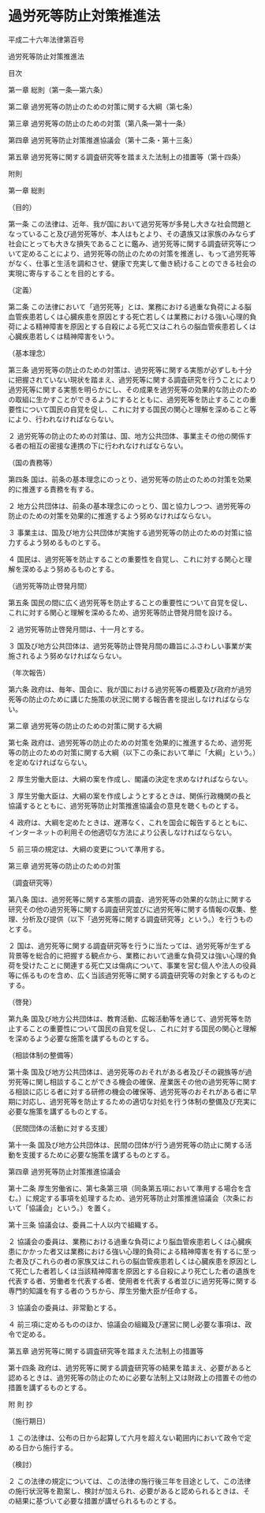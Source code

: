 # 過労死等防止対策推進法

平成二十六年法律第百号

過労死等防止対策推進法

目次

第一章 総則（第一条―第六条）

第二章 過労死等の防止のための対策に関する大綱（第七条）

第三章 過労死等の防止のための対策（第八条―第十一条）

第四章 過労死等防止対策推進協議会（第十二条・第十三条）

第五章 過労死等に関する調査研究等を踏まえた法制上の措置等（第十四条）

附則

第一章 総則

（目的）

第一条 この法律は、近年、我が国において過労死等が多発し大きな社会問題となっていること及び過労死等が、本人はもとより、その遺族又は家族のみならず社会にとっても大きな損失であることに鑑み、過労死等に関する調査研究等について定めることにより、過労死等の防止のための対策を推進し、もって過労死等がなく、仕事と生活を調和させ、健康で充実して働き続けることのできる社会の実現に寄与することを目的とする。

（定義）

第二条 この法律において「過労死等」とは、業務における過重な負荷による脳血管疾患若しくは心臓疾患を原因とする死亡若しくは業務における強い心理的負荷による精神障害を原因とする自殺による死亡又はこれらの脳血管疾患若しくは心臓疾患若しくは精神障害をいう。

（基本理念）

第三条 過労死等の防止のための対策は、過労死等に関する実態が必ずしも十分に把握されていない現状を踏まえ、過労死等に関する調査研究を行うことにより過労死等に関する実態を明らかにし、その成果を過労死等の効果的な防止のための取組に生かすことができるようにするとともに、過労死等を防止することの重要性について国民の自覚を促し、これに対する国民の関心と理解を深めること等により、行われなければならない。

２ 過労死等の防止のための対策は、国、地方公共団体、事業主その他の関係する者の相互の密接な連携の下に行われなければならない。

（国の責務等）

第四条 国は、前条の基本理念にのっとり、過労死等の防止のための対策を効果的に推進する責務を有する。

２ 地方公共団体は、前条の基本理念にのっとり、国と協力しつつ、過労死等の防止のための対策を効果的に推進するよう努めなければならない。

３ 事業主は、国及び地方公共団体が実施する過労死等の防止のための対策に協力するよう努めるものとする。

４ 国民は、過労死等を防止することの重要性を自覚し、これに対する関心と理解を深めるよう努めるものとする。

（過労死等防止啓発月間）

第五条 国民の間に広く過労死等を防止することの重要性について自覚を促し、これに対する関心と理解を深めるため、過労死等防止啓発月間を設ける。

２ 過労死等防止啓発月間は、十一月とする。

３ 国及び地方公共団体は、過労死等防止啓発月間の趣旨にふさわしい事業が実施されるよう努めなければならない。

（年次報告）

第六条 政府は、毎年、国会に、我が国における過労死等の概要及び政府が過労死等の防止のために講じた施策の状況に関する報告書を提出しなければならない。

第二章 過労死等の防止のための対策に関する大綱

第七条 政府は、過労死等の防止のための対策を効果的に推進するため、過労死等の防止のための対策に関する大綱（以下この条において単に「大綱」という。）を定めなければならない。

２ 厚生労働大臣は、大綱の案を作成し、閣議の決定を求めなければならない。

３ 厚生労働大臣は、大綱の案を作成しようとするときは、関係行政機関の長と協議するとともに、過労死等防止対策推進協議会の意見を聴くものとする。

４ 政府は、大綱を定めたときは、遅滞なく、これを国会に報告するとともに、インターネットの利用その他適切な方法により公表しなければならない。

５ 前三項の規定は、大綱の変更について準用する。

第三章 過労死等の防止のための対策

（調査研究等）

第八条 国は、過労死等に関する実態の調査、過労死等の効果的な防止に関する研究その他の過労死等に関する調査研究並びに過労死等に関する情報の収集、整理、分析及び提供（以下「過労死等に関する調査研究等」という。）を行うものとする。

２ 国は、過労死等に関する調査研究等を行うに当たっては、過労死等が生ずる背景等を総合的に把握する観点から、業務において過重な負荷又は強い心理的負荷を受けたことに関連する死亡又は傷病について、事業を営む個人や法人の役員等に係るものを含め、広く当該過労死等に関する調査研究等の対象とするものとする。

（啓発）

第九条 国及び地方公共団体は、教育活動、広報活動等を通じて、過労死等を防止することの重要性について国民の自覚を促し、これに対する国民の関心と理解を深めるよう必要な施策を講ずるものとする。

（相談体制の整備等）

第十条 国及び地方公共団体は、過労死等のおそれがある者及びその親族等が過労死等に関し相談することができる機会の確保、産業医その他の過労死等に関する相談に応じる者に対する研修の機会の確保等、過労死等のおそれがある者に早期に対応し、過労死等を防止するための適切な対処を行う体制の整備及び充実に必要な施策を講ずるものとする。

（民間団体の活動に対する支援）

第十一条 国及び地方公共団体は、民間の団体が行う過労死等の防止に関する活動を支援するために必要な施策を講ずるものとする。

第四章 過労死等防止対策推進協議会

第十二条 厚生労働省に、第七条第三項（同条第五項において準用する場合を含む。）に規定する事項を処理するため、過労死等防止対策推進協議会（次条において「協議会」という。）を置く。

第十三条 協議会は、委員二十人以内で組織する。

２ 協議会の委員は、業務における過重な負荷により脳血管疾患若しくは心臓疾患にかかった者又は業務における強い心理的負荷による精神障害を有するに至った者及びこれらの者の家族又はこれらの脳血管疾患若しくは心臓疾患を原因として死亡した者若しくは当該精神障害を原因とする自殺により死亡した者の遺族を代表する者、労働者を代表する者、使用者を代表する者並びに過労死等に関する専門的知識を有する者のうちから、厚生労働大臣が任命する。

３ 協議会の委員は、非常勤とする。

４ 前三項に定めるもののほか、協議会の組織及び運営に関し必要な事項は、政令で定める。

第五章 過労死等に関する調査研究等を踏まえた法制上の措置等

第十四条 政府は、過労死等に関する調査研究等の結果を踏まえ、必要があると認めるときは、過労死等の防止のために必要な法制上又は財政上の措置その他の措置を講ずるものとする。

附 則 抄

（施行期日）

１ この法律は、公布の日から起算して六月を超えない範囲内において政令で定める日から施行する。

（検討）

２ この法律の規定については、この法律の施行後三年を目途として、この法律の施行状況等を勘案し、検討が加えられ、必要があると認められるときは、その結果に基づいて必要な措置が講ぜられるものとする。
